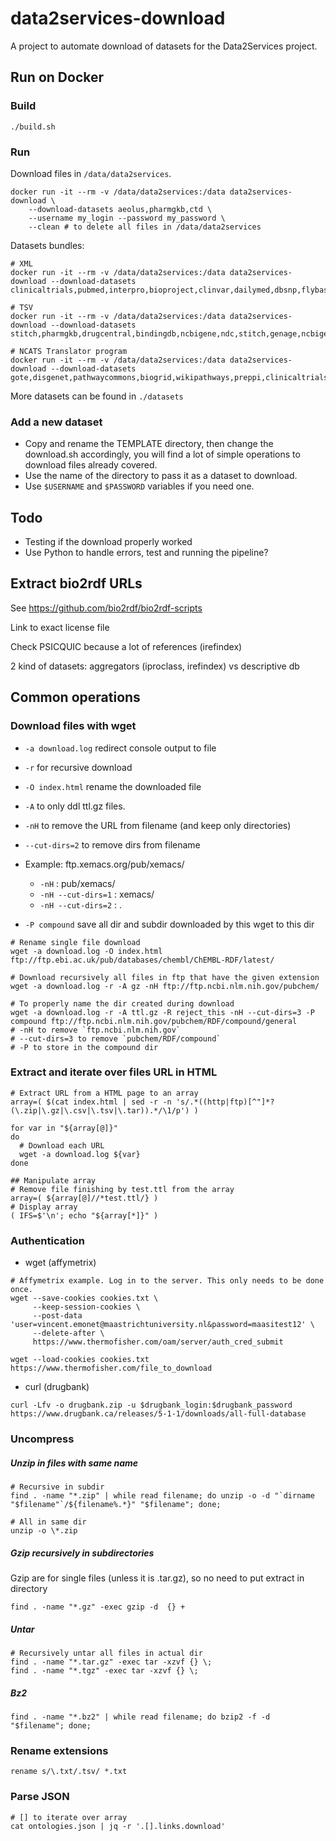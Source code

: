 # data2services-download

A project to automate download of datasets for the Data2Services project.

## Run on Docker

### Build

```shell
./build.sh
```

### Run

Download files in `/data/data2services`.

```shell
docker run -it --rm -v /data/data2services:/data data2services-download \
	--download-datasets aeolus,pharmgkb,ctd \
	--username my_login --password my_password \
	--clean # to delete all files in /data/data2services
```

Datasets bundles:

```shell
# XML
docker run -it --rm -v /data/data2services:/data data2services-download --download-datasets clinicaltrials,pubmed,interpro,bioproject,clinvar,dailymed,dbsnp,flybase,orphanet,pdb

# TSV
docker run -it --rm -v /data/data2services:/data data2services-download --download-datasets stitch,pharmgkb,drugcentral,bindingdb,ncbigene,ndc,stitch,genage,ncbigene,irefindex

# NCATS Translator program
docker run -it --rm -v /data/data2services:/data data2services-download --download-datasets gote,disgenet,pathwaycommons,biogrid,wikipathways,preppi,clinicaltrials,pubmed,kegg
```

More datasets can be found in `./datasets`

### Add a new dataset

* Copy and rename the TEMPLATE directory, then change the download.sh accordingly, you will find a lot of simple operations to download files already covered.
* Use the name of the directory to pass it as a dataset to download.
* Use `$USERNAME` and `$PASSWORD` variables if you need one.

## Todo

* Testing if the download properly worked
* Use Python to handle errors, test and running the pipeline?



## Extract bio2rdf URLs

See https://github.com/bio2rdf/bio2rdf-scripts

Link to exact license file

Check PSICQUIC because a lot of references (irefindex)

2 kind of datasets: aggregators (iproclass, irefindex) vs descriptive db



## Common operations

### Download files with wget

* `-a download.log` redirect console output to file

* `-r` for recursive download
* `-O index.html` rename the downloaded file 
* `-A` to only ddl ttl.gz files. 
* `-nH` to remove the URL from filename (and keep only directories)
* `--cut-dirs=2` to remove dirs from filename
* Example: ftp.xemacs.org/pub/xemacs/
  * `-nH` : pub/xemacs/
  * `-nH --cut-dirs=1` : xemacs/
  * `-nH --cut-dirs=2` : .
* `-P compound` save all dir and subdir downloaded by this wget to this dir

```shell
# Rename single file download
wget -a download.log -O index.html ftp://ftp.ebi.ac.uk/pub/databases/chembl/ChEMBL-RDF/latest/

# Download recursively all files in ftp that have the given extension
wget -a download.log -r -A gz -nH ftp://ftp.ncbi.nlm.nih.gov/pubchem/

# To properly name the dir created during download
wget -a download.log -r -A ttl.gz -R reject_this -nH --cut-dirs=3 -P compound ftp://ftp.ncbi.nlm.nih.gov/pubchem/RDF/compound/general
# -nH to remove `ftp.ncbi.nlm.nih.gov`
# --cut-dirs=3 to remove `pubchem/RDF/compound`
# -P to store in the compound dir
```



### Extract and iterate over files URL in HTML

```shell
# Extract URL from a HTML page to an array
array=( $(cat index.html | sed -r -n 's/.*((http|ftp)[^"]*?(\.zip|\.gz|\.csv|\.tsv|\.tar)).*/\1/p') )

for var in "${array[@]}"
do
  # Download each URL
  wget -a download.log ${var}
done

## Manipulate array
# Remove file finishing by test.ttl from the array
array=( ${array[@]//*test.ttl/} )
# Display array
( IFS=$'\n'; echo "${array[*]}" )
```



### Authentication

* wget (affymetrix)

```shell
# Affymetrix example. Log in to the server. This only needs to be done once.
wget --save-cookies cookies.txt \
     --keep-session-cookies \
     --post-data 'user=vincent.emonet@maastrichtuniversity.nl&password=maasitest12' \
     --delete-after \
     https://www.thermofisher.com/oam/server/auth_cred_submit
     
wget --load-cookies cookies.txt  https://www.thermofisher.com/file_to_download
```

* curl (drugbank)

```shell
curl -Lfv -o drugbank.zip -u $drugbank_login:$drugbank_password https://www.drugbank.ca/releases/5-1-1/downloads/all-full-database
```



### Uncompress

##### Unzip in files with same name

```shell
# Recursive in subdir
find . -name "*.zip" | while read filename; do unzip -o -d "`dirname "$filename"`/${filename%.*}" "$filename"; done;

# All in same dir
unzip -o \*.zip
```

##### Gzip recursively in subdirectories

Gzip are for single files (unless it is .tar.gz), so no need to put extract in directory

```shell
find . -name "*.gz" -exec gzip -d  {} +
```

##### Untar

```shell
# Recursively untar all files in actual dir
find . -name "*.tar.gz" -exec tar -xzvf {} \;
find . -name "*.tgz" -exec tar -xzvf {} \;
```

##### Bz2

```shell
find . -name "*.bz2" | while read filename; do bzip2 -f -d "$filename"; done;
```

### Rename extensions

```shell
rename s/\.txt/.tsv/ *.txt
```

### Parse JSON

```shell
# [] to iterate over array
cat ontologies.json | jq -r '.[].links.download'
```

